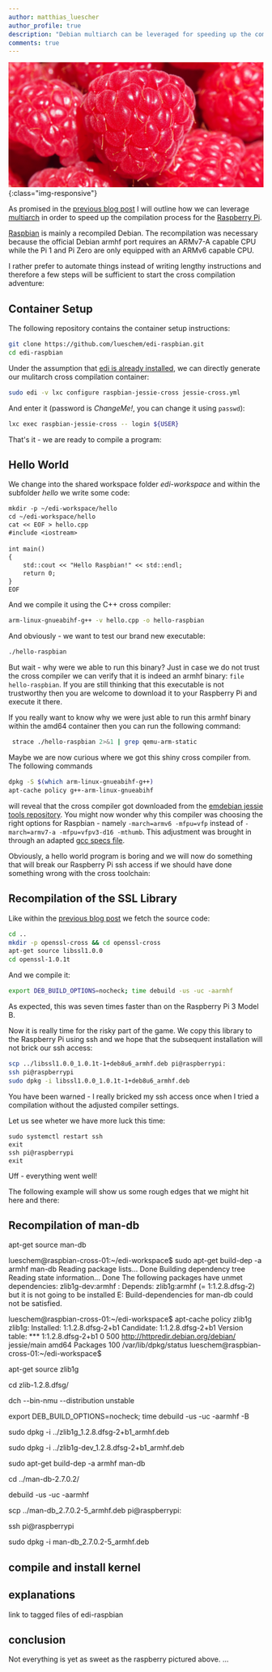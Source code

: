 ```yaml
---
author: matthias_luescher
author_profile: true
description: "Debian multiarch can be leveraged for speeding up the compilation of software for the Raspberry Pi."
comments: true
---
```


![raspberry](/assets/images/blog/raspberry.png){:class="img-responsive"}

As promised in the [previous blog post](/Compiling-for-Embedded-Debian-Target-Systems/) I will outline how we can leverage 
[multiarch](https://wiki.debian.org/Multiarch/HOWTO) in order to speed up the compilation process for the 
[Raspberry Pi]((http://www.raspberrypi.org)).

[Raspbian](https://www.raspbian.org/) is mainly a recompiled Debian. The recompilation was necessary because the official 
Debian armhf port requires an ARMv7-A capable CPU while the Pi 1 and Pi Zero are only equipped with an ARMv6 capable CPU. 

I rather prefer to automate things instead of writing lengthy instructions and therefore a few steps will be sufficient
to start the cross compilation adventure:

Container Setup
---------------

The following repository contains the container setup instructions:

``` bash
git clone https://github.com/lueschem/edi-raspbian.git
cd edi-raspbian
```

Under the assumption that [edi is already installed](http://docs.get-edi.io/en/latest/getting_started.html), we can directly
generate our mulitarch cross compilation container:

``` bash
sudo edi -v lxc configure raspbian-jessie-cross jessie-cross.yml
```

And enter it (password is _ChangeMe!_, you can change it using ```passwd```):

``` bash
lxc exec raspbian-jessie-cross -- login ${USER}
```

That's it - we are ready to compile a program:

Hello World
-----------

We change into the shared workspace folder _edi-workspace_ and within the subfolder _hello_ we write some code:

```
mkdir -p ~/edi-workspace/hello
cd ~/edi-workspace/hello
cat << EOF > hello.cpp
#include <iostream>
 
int main()
{
    std::cout << "Hello Raspbian!" << std::endl;
    return 0;
}
EOF
```

And we compile it using the C++ cross compiler:

``` bash
arm-linux-gnueabihf-g++ -v hello.cpp -o hello-raspbian
```

And obviously - we want to test our brand new executable:

``` bash
./hello-raspbian
```

But wait - why were we able to run this binary? Just in case we do not trust the cross compiler we can verify that it is 
indeed an armhf binary: ```file hello-raspbian```. If you are still thinking that this executable is not trustworthy then you are
welcome to download it to your Raspberry Pi and execute it there.

If you really want to know why we were just able to run this armhf binary within the amd64 container then you can run the following command:

``` bash
 strace ./hello-raspbian 2>&1 | grep qemu-arm-static
```

Maybe we are now curious where we got this shiny cross compiler from. The following commands

``` bash
dpkg -S $(which arm-linux-gnueabihf-g++)
apt-cache policy g++-arm-linux-gnueabihf
```

will reveal that the cross compiler got downloaded from the [emdebian jessie tools repository](http://emdebian.org/tools/debian/).
You might now wonder why this compiler was choosing the right options for Raspbian - namely 
```-march=armv6 -mfpu=vfp``` instead of ```-march=armv7-a -mfpu=vfpv3-d16 -mthumb```. This adjustment
was brought in through an adapted [gcc specs file](https://gcc.gnu.org/onlinedocs/gcc/Spec-Files.html).

Obviously, a hello world program is boring and we will now do something that will break our Raspberry Pi ssh access if we
should have done something wrong with the cross toolchain:

Recompilation of the SSL Library
--------------------------------

Like within the [previous blog post](/Compiling-for-Embedded-Debian-Target-Systems/) we fetch the source code:

``` bash
cd ..
mkdir -p openssl-cross && cd openssl-cross
apt-get source libssl1.0.0
cd openssl-1.0.1t
```

And we compile it:

``` bash
export DEB_BUILD_OPTIONS=nocheck; time debuild -us -uc -aarmhf
```

As expected, this was seven times faster than on the Raspberry Pi 3 Model B.

Now it is really time for the risky part of the game. We copy this library to the Raspberry Pi using ssh and we hope that the
subsequent installation will not brick our ssh access:

``` bash
scp ../libssl1.0.0_1.0.1t-1+deb8u6_armhf.deb pi@raspberrypi:
ssh pi@raspberrypi
sudo dpkg -i libssl1.0.0_1.0.1t-1+deb8u6_armhf.deb
```

You have been warned - I really bricked my ssh access once when I tried a compilation without the adjusted compiler settings.

Let us see wheter we have more luck this time:

```
sudo systemctl restart ssh
exit
ssh pi@raspberrypi
exit
```

Uff - everything went well!

The following example will show us some rough edges that we might hit here and there:

Recompilation of man-db
-----------------------



apt-get source man-db

lueschem@raspbian-cross-01:~/edi-workspace$ sudo apt-get build-dep -a armhf man-db
Reading package lists... Done
Building dependency tree       
Reading state information... Done
The following packages have unmet dependencies:
 zlib1g-dev:armhf : Depends: zlib1g:armhf (= 1:1.2.8.dfsg-2) but it is not going to be installed
E: Build-dependencies for man-db could not be satisfied.

lueschem@raspbian-cross-01:~/edi-workspace$ apt-cache policy zlib1g
zlib1g:
  Installed: 1:1.2.8.dfsg-2+b1
  Candidate: 1:1.2.8.dfsg-2+b1
  Version table:
 *** 1:1.2.8.dfsg-2+b1 0
        500 http://httpredir.debian.org/debian/ jessie/main amd64 Packages
        100 /var/lib/dpkg/status
lueschem@raspbian-cross-01:~/edi-workspace$

apt-get source zlib1g

cd zlib-1.2.8.dfsg/

dch --bin-nmu --distribution unstable

export DEB_BUILD_OPTIONS=nocheck; time debuild -us -uc -aarmhf -B

sudo dpkg -i ../zlib1g_1.2.8.dfsg-2+b1_armhf.deb

sudo dpkg -i ../zlib1g-dev_1.2.8.dfsg-2+b1_armhf.deb

sudo apt-get build-dep -a armhf man-db

cd ../man-db-2.7.0.2/

debuild -us -uc -aarmhf

scp ../man-db_2.7.0.2-5_armhf.deb pi@raspberrypi:

ssh pi@raspberrypi

sudo dpkg -i man-db_2.7.0.2-5_armhf.deb

compile and install kernel
--------------------------

explanations
------------

link to tagged files of edi-raspbian



conclusion
----------

Not everything is yet as sweet as the raspberry pictured above. ...
